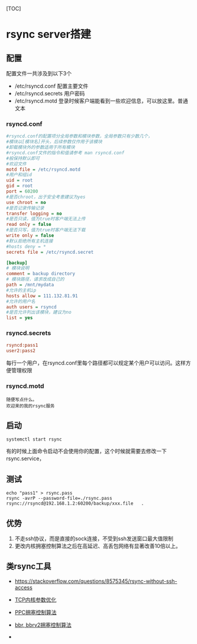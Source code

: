 [TOC]



# rsync server搭建



## 配置

配置文件一共涉及到以下3个

- /etc/rsyncd.conf  配置主要文件
- /etc/rsyncd.secrets  用户密码
- /etc/rsyncd.motd  登录时候客户端能看到一些欢迎信息，可以放这里。普通文本



### rsyncd.conf

```ini
#rsyncd.conf的配置项分全局参数和模块参数，全局参数只有少数几个，
#模块以[模块名]开头，后续参数仅作用于该模块
#卸载模块外的参数适用于所有模块
#rsyncd.conf文件的指令和值请参考 man rsyncd.conf
#般保持默认即可
#欢迎文件
motd file = /etc/rsyncd.motd
#用户和组id
uid = root
gid = root
port = 60200
#是否chroot，出于安全考患建议为yes
use chroot = no
#是否记录传输记录
transfer logging = no
#是否只读，值为true时客户端无法上传
read only = false
#是否只写，值为true时客户端无法下载
write only = false
#默认拒绝所有主机连接
#hosts deny = *
secrets file = /etc/rsyncd.secret

[backup]
# 模块说明
comment = backup directory
# 模块路径，请求改成自己的
path = /mnt/mydata
#允许的主机ip
hosts allow = 111.132.81.91
#允许的用户名
auth users = rsyncd
#是否允许列出该模块，建议为no
list = yes
```



### rsyncd.secrets 

```ini
rsyncd:pass1
user2:pass2
```

每行一个用户，在rsyncd.conf里每个路径都可以规定某个用户可以访问。这样方便管理权限



### rsyncd.motd

```
随便写点什么。
欢迎来的我的rsync服务
```





## 启动

```shell
systemctl start rsync
```

有的时候上面命令启动不会使用你的配置，这个时候就需要去修改一下rsync.service，

## 测试

```
echo "pass1" > rsync.pass
rsync -avrP --password-file=./rsync.pass  rsync://rsyncd@192.168.1.2:60200/backup/xxx.file   .

```





## 优势

1. 不走ssh协议，而是直接的sock连接，不受到ssh发送窗口最大值限制
2. 更改内核拥塞控制算法之后在高延迟、高丢包网络有显著改善10倍以上。



## 类rsync工具

- https://stackoverflow.com/questions/8575345/rsync-without-ssh-access

- [TCP内核参数优化](https://juejin.cn/post/6993124663878484005)
- [PPC拥塞控制算法](https://www.compiralabs.com/post/congestion-control-pcc-vs-cubic-bbr-hybla)
- [bbr, bbrv2拥塞控制算法](https://aws.amazon.com/cn/blogs/china/talking-about-network-optimization-from-the-flow-control-algorithm/)
- 